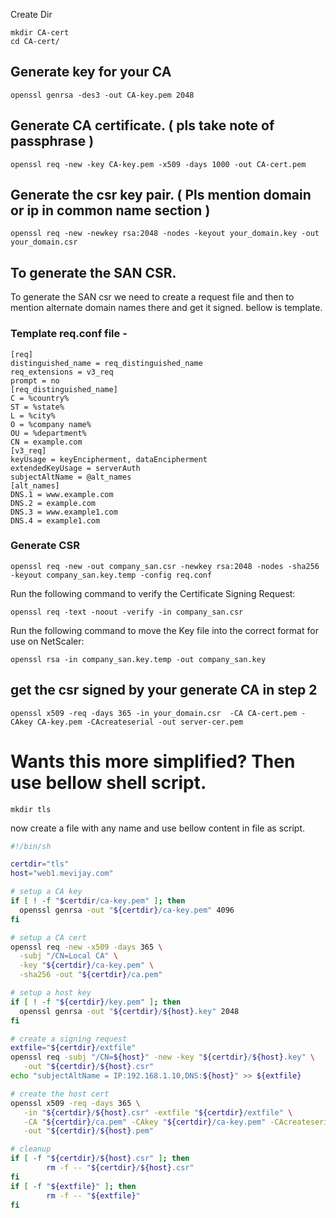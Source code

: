 Create Dir 
```
mkdir CA-cert
cd CA-cert/
```
##  Generate key for your CA
```
openssl genrsa -des3 -out CA-key.pem 2048
```
## Generate CA certificate. ( pls take note of passphrase )
```
openssl req -new -key CA-key.pem -x509 -days 1000 -out CA-cert.pem
```
## Generate the csr key pair. ( Pls mention domain or ip in common name section )
```
openssl req -new -newkey rsa:2048 -nodes -keyout your_domain.key -out your_domain.csr
```
## To generate the SAN CSR.
To generate the SAN csr we need to create a request file and then to mention alternate domain names there and get it signed. bellow is template.

### **Template req.conf** file -
```
[req]
distinguished_name = req_distinguished_name
req_extensions = v3_req
prompt = no
[req_distinguished_name]
C = %country%
ST = %state%
L = %city%
O = %company name%
OU = %department%
CN = example.com
[v3_req]
keyUsage = keyEncipherment, dataEncipherment
extendedKeyUsage = serverAuth
subjectAltName = @alt_names
[alt_names]
DNS.1 = www.example.com
DNS.2 = example.com
DNS.3 = www.example1.com
DNS.4 = example1.com
```

### Generate CSR
```
openssl req -new -out company_san.csr -newkey rsa:2048 -nodes -sha256 -keyout company_san.key.temp -config req.conf
```
Run the following command to verify the Certificate Signing Request:
 ```
openssl req -text -noout -verify -in company_san.csr
```
Run the following command to move the Key file into the correct format for use on NetScaler:
 ```
openssl rsa -in company_san.key.temp -out company_san.key
```
## get the csr signed by your generate CA in step 2
```
openssl x509 -req -days 365 -in your_domain.csr  -CA CA-cert.pem -CAkey CA-key.pem -CAcreateserial -out server-cer.pem
```
# Wants this more simplified? Then use bellow shell script.

```
mkdir tls
```
now create a file with any name and use bellow content in file as script.
```bash
#!/bin/sh

certdir="tls"
host="web1.mevijay.com"

# setup a CA key
if [ ! -f "$certdir/ca-key.pem" ]; then
  openssl genrsa -out "${certdir}/ca-key.pem" 4096
fi

# setup a CA cert
openssl req -new -x509 -days 365 \
  -subj "/CN=Local CA" \
  -key "${certdir}/ca-key.pem" \
  -sha256 -out "${certdir}/ca.pem"

# setup a host key
if [ ! -f "${certdir}/key.pem" ]; then
  openssl genrsa -out "${certdir}/${host}.key" 2048
fi

# create a signing request
extfile="${certdir}/extfile"
openssl req -subj "/CN=${host}" -new -key "${certdir}/${host}.key" \
   -out "${certdir}/${host}.csr"
echo "subjectAltName = IP:192.168.1.10,DNS:${host}" >> ${extfile}

# create the host cert
openssl x509 -req -days 365 \
   -in "${certdir}/${host}.csr" -extfile "${certdir}/extfile" \
   -CA "${certdir}/ca.pem" -CAkey "${certdir}/ca-key.pem" -CAcreateserial \
   -out "${certdir}/${host}.pem"

# cleanup
if [ -f "${certdir}/${host}.csr" ]; then
        rm -f -- "${certdir}/${host}.csr"
fi
if [ -f "${extfile}" ]; then
        rm -f -- "${extfile}"
fi
```
